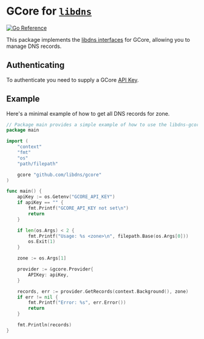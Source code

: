 # GCore for [`libdns`](https://github.com/libdns/libdns)

[![Go Reference](https://pkg.go.dev/badge/test.svg)](https://pkg.go.dev/github.com/libdns/gcore)

This package implements the [libdns interfaces](https://github.com/libdns/libdns) for GCore, allowing you to manage DNS records.

## Authenticating

To authenticate you need to supply a GCore [API Key](https://gcore.com/docs/edge-ai/inference-at-the-edge/create-and-manage-api-keys).

## Example

Here's a minimal example of how to get all DNS records for zone.

```go
// Package main provides a simple example of how to use the libdns-gcore package.
package main

import (
    "context"
    "fmt"
    "os"
    "path/filepath"

    gcore "github.com/libdns/gcore"
)

func main() {
    apiKey := os.Getenv("GCORE_API_KEY")
    if apiKey == "" {
        fmt.Printf("GCORE_API_KEY not set\n")
        return
    }

    if len(os.Args) < 2 {
        fmt.Printf("Usage: %s <zone>\n", filepath.Base(os.Args[0]))
        os.Exit(1)
    }

    zone := os.Args[1]

    provider := &gcore.Provider{
        APIKey: apiKey,
    }

    records, err := provider.GetRecords(context.Background(), zone)
    if err != nil {
        fmt.Printf("Error: %s", err.Error())
        return
    }

    fmt.Println(records)
}
```
